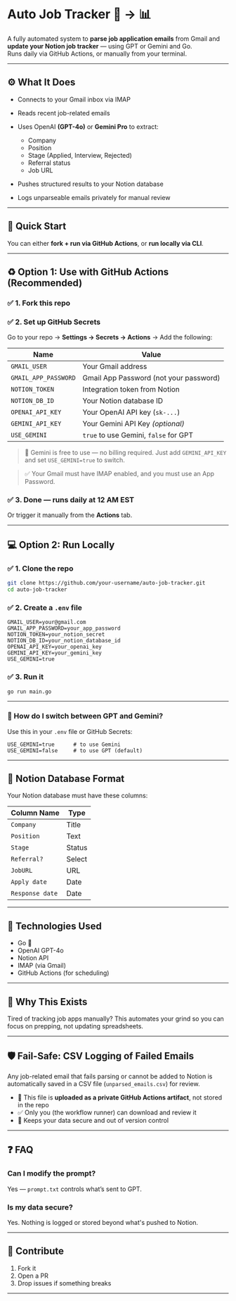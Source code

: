 # Auto Job Tracker 📩 → 📊

A fully automated system to **parse job application emails** from Gmail and **update your Notion job tracker** — using GPT or Gemini and Go.  
Runs daily via GitHub Actions, or manually from your terminal.

---

## ⚙️ What It Does

* Connects to your Gmail inbox via IMAP
* Reads recent job-related emails
* Uses OpenAI **(GPT-4o)** or **Gemini Pro** to extract:

  * Company
  * Position
  * Stage (Applied, Interview, Rejected)
  * Referral status
  * Job URL
* Pushes structured results to your Notion database
* Logs unparseable emails privately for manual review

---

## 🚀 Quick Start

You can either **fork + run via GitHub Actions**, or **run locally via CLI**.

---

## ♻️ Option 1: Use with GitHub Actions (Recommended)

### ✅ 1. Fork this repo

### ✅ 2. Set up GitHub Secrets

Go to your repo → **Settings → Secrets → Actions** → Add the following:

| Name                 | Value                                   |
| -------------------- | --------------------------------------- |
| `GMAIL_USER`         | Your Gmail address                      |
| `GMAIL_APP_PASSWORD` | Gmail App Password (not your password)  |
| `NOTION_TOKEN`       | Integration token from Notion           |
| `NOTION_DB_ID`       | Your Notion database ID                 |
| `OPENAI_API_KEY`     | Your OpenAI API key (`sk-...`)          |
| `GEMINI_API_KEY`     | Your Gemini API Key *(optional)*        |
| `USE_GEMINI`         | `true` to use Gemini, `false` for GPT   |

> 🧠 Gemini is free to use — no billing required. Just add `GEMINI_API_KEY` and set `USE_GEMINI=true` to switch.

> ✅ Your Gmail must have IMAP enabled, and you must use an App Password.

### ✅ 3. Done — runs daily at 12 AM EST

Or trigger it manually from the **Actions** tab.

---

## 💻 Option 2: Run Locally

### ✅ 1. Clone the repo

```bash
git clone https://github.com/your-username/auto-job-tracker.git
cd auto-job-tracker
```

### ✅ 2. Create a `.env` file

```
GMAIL_USER=your@gmail.com
GMAIL_APP_PASSWORD=your_app_password
NOTION_TOKEN=your_notion_secret
NOTION_DB_ID=your_notion_database_id
OPENAI_API_KEY=your_openai_key
GEMINI_API_KEY=your_gemini_key
USE_GEMINI=true
```

### ✅ 3. Run it

```bash
go run main.go
```

---

### 🔹 How do I switch between GPT and Gemini?

Use this in your `.env` file or GitHub Secrets:

```env
USE_GEMINI=true      # to use Gemini  
USE_GEMINI=false     # to use GPT (default)
```

---

## 📒 Notion Database Format

Your Notion database must have these columns:

| Column Name     | Type   |
| --------------- | ------ |
| `Company`       | Title  |
| `Position`      | Text   |
| `Stage`         | Status |
| `Referral?`     | Select |
| `JobURL`        | URL    |
| `Apply date`    | Date   |
| `Response date` | Date   |

---

## 🧠 Technologies Used

* Go 🐹
* OpenAI GPT-4o
* Notion API
* IMAP (via Gmail)
* GitHub Actions (for scheduling)

---

## 🤠 Why This Exists

Tired of tracking job apps manually?
This automates your grind so you can focus on prepping, not updating spreadsheets.

---

## 🛡️ Fail-Safe: CSV Logging of Failed Emails

Any job-related email that fails parsing or cannot be added to Notion is automatically saved in a CSV file (`unparsed_emails.csv`) for review.

- 📄 This file is **uploaded as a private GitHub Actions artifact**, not stored in the repo  
- ✅ Only you (the workflow runner) can download and review it  
- 🔐 Keeps your data secure and out of version control

---

## ❓ FAQ

### Can I modify the prompt?

Yes — `prompt.txt` controls what’s sent to GPT.

### Is my data secure?

Yes. Nothing is logged or stored beyond what's pushed to Notion.

---

## 🧱 Contribute

1. Fork it
2. Open a PR
3. Drop issues if something breaks

---
